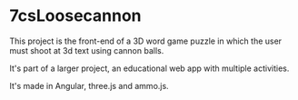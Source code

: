 # 7csLoosecannon

This project is the front-end of a 3D word game puzzle in which the user must shoot at 3d text using cannon balls.

It's part of a larger project, an educational web app with multiple activities.

It's made in Angular, three.js and ammo.js. 

